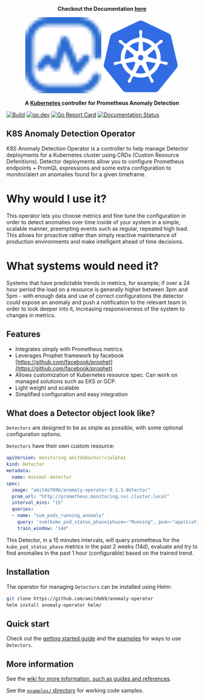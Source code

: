 <p align="center">
    <strong>
        Checkout the Documentation
        <a href="https://amitde69.github.io/anomaly-operator/">here </a>
    </strong>
</p>

<p align="center">
    <img src="docs/assets/images/anomaly-detection.svg" alt="Anomaly logo" width="200" />
    <img src="docs/assets/images/kubernetes_icon.svg" alt="Kubernetes logo" width="200" />
</p>
<p align="center">
    <strong>
        A
        <a href="https://kubernetes.io/">Kubernetes </a>
        controller for Prometheus Anomaly Detection
    </strong>
</p>

[![Build](https://github.com/jthomperoo/predictive-horizontal-pod-autoscaler/workflows/main/badge.svg)](https://github.com/jthomperoo/predictive-horizontal-pod-autoscaler/actions)
[![go.dev](https://img.shields.io/badge/go.dev-reference-007d9c?logo=go&logoColor=white&style=flat)](https://pkg.go.dev/github.com/jthomperoo/predictive-horizontal-pod-autoscaler)
[![Go Report Card](https://goreportcard.com/badge/github.com/jthomperoo/predictive-horizontal-pod-autoscaler)](https://goreportcard.com/report/github.com/jthomperoo/predictive-horizontal-pod-autoscaler)
[![Documentation Status](https://readthedocs.org/projects/predictive-horizontal-pod-autoscaler/badge/?version=latest)](https://predictive-horizontal-pod-autoscaler.readthedocs.io/en/latest)

## K8S Anomaly Detection Operator

K8S Anomaly Detection Operator is a controller to help manage Detector deployments for a Kubernetes cluster using CRDs (Custom Resource Defenitions).
Detector deployments allow you to configure Prometheus endpoints + PromQL expressions and some extra configuration to monitor/alert on anomalies found for a given timeframe.

# Why would I use it?

This operator lets you choose metrics and fine tune the configuration in order to detect anomalies over time inside of your system in a simple, scalable manner,
preempting events such as regular, repeated high load. This allows for proactive rather than simply reactive maintenance
of production environments and make intelligent ahead of time decisions.

# What systems would need it?

Systems that have predictable trends in metrics, for example; if over a 24 hour period the load on a resource is
generally higher between 3pm and 5pm - with enough data and use of correct configurations the detector could
expose an anomaly and push a notification to the relevant team in order to look deeper into it, increasing responsiveness of the system to changes in metrics.

## Features

* Integrates simply with Prometheus metrics.
* Leverages Prophet framework by facebook [https://github.com/facebook/prophet](https://github.com/facebook/prophet)
* Allows customization of Kubernetes resource spec. Can work on managed solutions such as EKS or GCP.
* Light weight and scalable
* Simplified configuration and easy integration

## What does a Detector object look like?

`Detectors` are designed to be as sinple as possible, with some optional
configuration options.

`Detectors` have their own custom resource:

```yaml
apiVersion: monitoring.amitdebachar/v1alpha1
kind: Detector
metadata:
  name: minimal-detector
spec:
  image: "amitde7896/anomaly-operator:0.1.1-detector"
  prom_url: "http://prometheus.monitoring.svc.cluster.local"
  interval_mins: "15"
  queries: 
  - name: "sum_pods_running_anomaly"
    query: 'sum(kube_pod_status_phase{phase=~"Running", pod=~"application-pod-.*"}) > 1'
    train_window: "14d"

```

This Detector, in a 15 minutes intervals, will query prometheus for the `kube_pod_status_phase` metrics in the past 2 weeks (14d), evaluate and try to find anomalies in the past 1 hour (configurable) based on the trained trend.

## Installation

The operator for managing `Detectors` can be installed using Helm:

```bash
git clone https://github.com/amitde69/anomaly-operator
helm install anomaly-operator helm/
```

## Quick start

Check out the [getting started
guide](https://amitde69.github.io/anomaly-operator/getting_started/configurations/) and the
[examples](./examples/) for ways to use `Detectors`.

## More information

See the [wiki for more information, such as guides and
references](https://amitde69.github.io/anomaly-operator/).

See the [`examples/` directory](./examples) for working code samples.